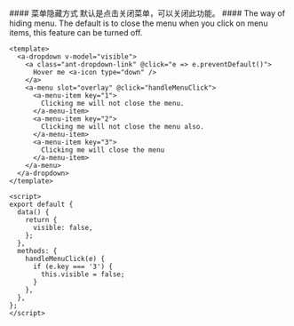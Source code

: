 <cn>
#### 菜单隐藏方式
默认是点击关闭菜单，可以关闭此功能。
</cn>

<us>
#### The way of hiding menu.
The default is to close the menu when you click on menu items, this feature can be turned off.
</us>

```vue
<template>
  <a-dropdown v-model="visible">
    <a class="ant-dropdown-link" @click="e => e.preventDefault()">
      Hover me <a-icon type="down" />
    </a>
    <a-menu slot="overlay" @click="handleMenuClick">
      <a-menu-item key="1">
        Clicking me will not close the menu.
      </a-menu-item>
      <a-menu-item key="2">
        Clicking me will not close the menu also.
      </a-menu-item>
      <a-menu-item key="3">
        Clicking me will close the menu
      </a-menu-item>
    </a-menu>
  </a-dropdown>
</template>

<script>
export default {
  data() {
    return {
      visible: false,
    };
  },
  methods: {
    handleMenuClick(e) {
      if (e.key === '3') {
        this.visible = false;
      }
    },
  },
};
</script>
```
